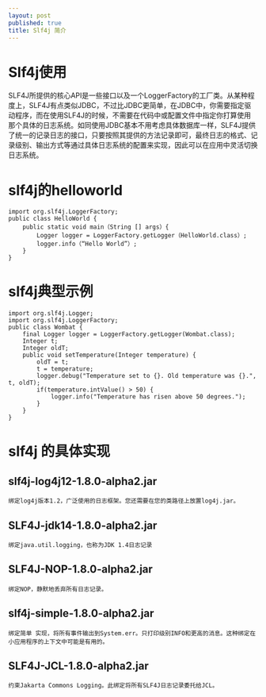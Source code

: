 ```yaml
---
layout: post
published: true
title: Slf4j 简介
---
```

# Slf4j使用

SLF4J所提供的核心API是一些接口以及一个LoggerFactory的工厂类。从某种程度上，SLF4J有点类似JDBC，不过比JDBC更简单，在JDBC中，你需要指定驱动程序，而在使用SLF4J的时候，不需要在代码中或配置文件中指定你打算使用那个具体的日志系统。如同使用JDBC基本不用考虑具体数据库一样，SLF4J提供了统一的记录日志的接口，只要按照其提供的方法记录即可，最终日志的格式、记录级别、输出方式等通过具体日志系统的配置来实现，因此可以在应用中灵活切换日志系统。

# slf4j的helloworld

	import org.slf4j.LoggerFactory;
	public class HelloWorld {
  		public static void main（String [] args）{
    		Logger logger = LoggerFactory.getLogger（HelloWorld.class）;
    		logger.info（“Hello World”）;
  		}
	}

# slf4j典型示例

	import org.slf4j.Logger;
	import org.slf4j.LoggerFactory;
	public class Wombat {
        final Logger logger = LoggerFactory.getLogger(Wombat.class);
   		Integer t;
   		Integer oldT;
   		public void setTemperature(Integer temperature) {
     		oldT = t;        
     		t = temperature;
     		logger.debug("Temperature set to {}. Old temperature was {}.", t, oldT);
     		if(temperature.intValue() > 50) {
       			logger.info("Temperature has risen above 50 degrees.");
     		}
   		}
 	} 


# slf4j 的具体实现

## slf4j-log4j12-1.8.0-alpha2.jar
	绑定log4j版本1.2，广泛使用的日志框架。您还需要在您的类路径上放置log4j.jar。
    
    
## SLF4J-jdk14-1.8.0-alpha2.jar
	绑定java.util.logging，也称为JDK 1.4日志记录
    
    
## SLF4J-NOP-1.8.0-alpha2.jar
	绑定NOP，静默地丢弃所有日志记录。
    
    
## slf4j-simple-1.8.0-alpha2.jar
	绑定简单 实现，将所有事件输出到System.err。只打印级别INFO和更高的消息。这种绑定在小应用程序的上下文中可能是有用的。
    
    
## SLF4J-JCL-1.8.0-alpha2.jar
	约束Jakarta Commons Logging。此绑定将所有SLF4J日志记录委托给JCL。

